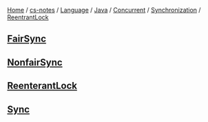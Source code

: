 [Home](https://mengxianbin.github.io) /
[cs-notes](https://mengxianbin.github.io/cs-notes/content) /
[Language](https://mengxianbin.github.io/cs-notes/content/Language) /
[Java](https://mengxianbin.github.io/cs-notes/content/Language/Java) /
[Concurrent](https://mengxianbin.github.io/cs-notes/content/Language/Java/Concurrent) /
[Synchronization](https://mengxianbin.github.io/cs-notes/content/Language/Java/Concurrent/Synchronization) /
[ReentrantLock](https://mengxianbin.github.io/cs-notes/content/Language/Java/Concurrent/Synchronization/ReentrantLock)

## [FairSync](https://mengxianbin.github.io/cs-notes/content/Language/Java/Concurrent/Synchronization/ReentrantLock/FairSync)

## [NonfairSync](https://mengxianbin.github.io/cs-notes/content/Language/Java/Concurrent/Synchronization/ReentrantLock/NonfairSync)

## [ReenterantLock](https://mengxianbin.github.io/cs-notes/content/Language/Java/Concurrent/Synchronization/ReentrantLock/ReenterantLock)

## [Sync](https://mengxianbin.github.io/cs-notes/content/Language/Java/Concurrent/Synchronization/ReentrantLock/Sync)
